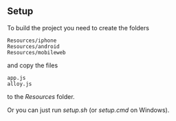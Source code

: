 ## Setup

To build the project you need to create the folders

    Resources/iphone
    Resources/android
    Resources/mobileweb

and copy the files 

    app.js
    alloy.js

to the _Resources_ folder.


Or you can just run _setup.sh_ (or _setup.cmd_ on Windows).
